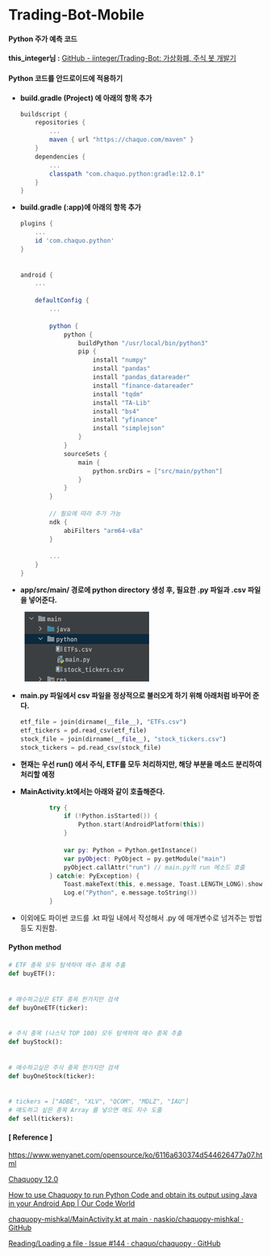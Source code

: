 # Trading-Bot-Mobile

#### Python 주가 예측 코드

**this_integer님 :** [GitHub - iinteger/Trading-Bot: 가상화폐, 주식 봇 개발기](https://github.com/iinteger/Trading-Bot)

#### Python 코드를 안드로이드에 적용하기

- **build.gradle (Project) 에 아래의 항목 추가**
  
  ```groovy
  buildscript {
      repositories {
          ...
          maven { url "https://chaquo.com/maven" }
      }
      dependencies {
          ...
          classpath "com.chaquo.python:gradle:12.0.1"
      }
  }
  ```

- **build.gradle (:app)에 아래의 항목 추가**
  
  ```groovy
  plugins {
      ...
      id 'com.chaquo.python'
  }
  
  
  android {
      ...
  
      defaultConfig {
          ...
  
          python {
              python {
                  buildPython "/usr/local/bin/python3"
                  pip {
                      install "numpy"
                      install "pandas"
                      install "pandas_datareader"
                      install "finance-datareader"
                      install "tqdm"
                      install "TA-Lib"
                      install "bs4"
                      install "yfinance"
                      install "simplejson"
                  }
              }
              sourceSets {
                  main {
                      python.srcDirs = ["src/main/python"]
                  }
              }
          }
  
          // 필요에 따라 추가 가능
          ndk {
              abiFilters "arm64-v8a"
          }
  
          ...
      }
  }
  ```

- **app/src/main/ 경로에 python directory 생성 후, 필요한 .py 파일과 .csv 파일을 넣어준다.**

        ![Directory](https://github.com/b1ctory/Trading-Bot-Mobile/blob/master/file_directory.png)

- **main.py 파일에서 csv 파일을 정상적으로 불러오게 하기 위해 아래처럼 바꾸어 준다.**
  
  ```python
  etf_file = join(dirname(__file__), "ETFs.csv")
  etf_tickers = pd.read_csv(etf_file)
  stock_file = join(dirname(__file__), "stock_tickers.csv")
  stock_tickers = pd.read_csv(stock_file)
  ```

- **현재는 우선 run() 에서 주식, ETF를 모두 처리하지만, 해당 부분을 메소드 분리하여 처리할 예정**

- **MainActivity.kt에서는 아래와 같이 호출해준다.**
  
  ```kotlin
          try {
              if (!Python.isStarted()) {
                  Python.start(AndroidPlatform(this))
              }
  
              var py: Python = Python.getInstance()
              var pyObject: PyObject = py.getModule("main")
              pyObject.callAttr("run") // main.py의 run 메소드 호출
          } catch(e: PyException) {
              Toast.makeText(this, e.message, Toast.LENGTH_LONG).show()
              Log.e("Python", e.message.toString())
          }
  
  
  ```

- 이외에도 파이썬 코드를 .kt 파일 내에서 작성해서 .py 에 매개변수로 넘겨주는 방법 등도 지원함.

#### Python method

```python
# ETF 종목 모두 탐색하여 매수 종목 추출
def buyETF():


# 매수하고싶은 ETF 종목 한가지만 검색
def buyOneETF(ticker):


# 주식 종목 (나스닥 TOP 100) 모두 탐색하여 매수 종목 추출
def buyStock():
    

# 매수하고싶은 주식 종목 한가지만 검색 
def buyOneStock(ticker):


# tickers = ["ADBE", "XLV", "QCOM", "MDLZ", "IAU"]
# 매도하고 싶은 종목 Array 를 넣으면 매도 지수 도출
def sell(tickers):


```



#### [ Reference ]

https://www.wenyanet.com/opensource/ko/6116a630374d544626477a07.html

[Chaquopy 12.0](https://chaquo.com/chaquopy/doc/current/index.html)

[How to use Chaquopy to run Python Code and obtain its output using Java in your Android App | Our Code World](https://ourcodeworld.com/articles/read/1656/how-to-use-chaquopy-to-run-python-code-and-obtain-its-output-using-java-in-your-android-app)

[chaquopy-mishkal/MainActivity.kt at main · naskio/chaquopy-mishkal · GitHub](https://github.com/naskio/chaquopy-mishkal/blob/main/app/src/main/java/io/nask/mishkalandroid/MainActivity.kt)

[Reading/Loading a file · Issue #144 · chaquo/chaquopy · GitHub](https://github.com/chaquo/chaquopy/issues/144)
